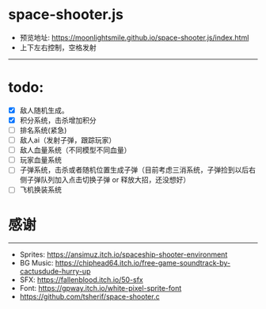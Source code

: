 space-shooter.js
===============
- 预览地址: https://moonlightsmile.github.io/space-shooter.js/index.html
- 上下左右控制，空格发射
-------------
# todo:
- [x] 敌人随机生成。
- [x] 积分系统，击杀增加积分
- [ ] 排名系统(紧急)
- [ ] 敌人ai（发射子弹，跟踪玩家）
- [ ] 敌人血量系统（不同模型不同血量）
- [ ] 玩家血量系统
- [ ] 子弹系统，击杀或者随机位置生成子弹（目前考虑三消系统，子弹捡到以后右侧子弹队列加入点击切换子弹 or 释放大招，还没想好）
- [ ] 飞机换装系统

# 感谢
-------------
- Sprites: https://ansimuz.itch.io/spaceship-shooter-environment
- BG Music: https://chiphead64.itch.io/free-game-soundtrack-by-cactusdude-hurry-up
- SFX: https://fallenblood.itch.io/50-sfx
- Font: https://gpway.itch.io/white-pixel-sprite-font
- https://github.com/tsherif/space-shooter.c
